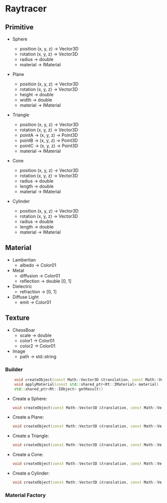 # Raytracer

## Primitive

- Sphere
    - position (x, y, z) -> Vector3D
    - rotation (x, y, z) -> Vector3D
    - radius -> double
    - material -> IMaterial

- Plane
    - position (x, y, z) -> Vector3D
    - rotation (x, y, z) -> Vector3D
    - height -> double
    - width -> double
    - material -> IMaterial

- Triangle
    - position (x, y, z) -> Vector3D
    - rotation (x, y, z) -> Vector3D
    - pointA -> (x, y, z) -> Point3D
    - pointB -> (x, y, z) -> Point3D
    - pointC -> (x, y, z) -> Point3D
    - material -> IMaterial

- Cone
    - position (x, y, z) -> Vector3D
    - rotation (x, y, z) -> Vector3D
    - radius -> double
    - length -> double
    - material -> IMaterial

- Cylinder
    - position (x, y, z) -> Vector3D
    - rotation (x, y, z) -> Vector3D
    - radius -> double
    - length -> double
    - material -> IMaterial

## Material

- Lambertian
    - albedo -> Color01
- Metal
    - diffusion -> Color01
    - reflection -> double [0, 1]
- Dielectric
    - refraction -> [0, 1]
- Diffuse Light
    - emit -> Color01

## Texture

- ChessBoar
    - scale -> double
    - color1 -> Color01
    - color2 -> Color01
- Image
    - path -> std::string

### Builder

```cpp
    void createObject(const Math::Vector3D &translation, const Math::Vector3D &rotation, std::shared_ptr<Rt::IMaterial> material, Param &&... param)
    void applyMaterial(const std::shared_ptr<Rt::IMaterial> material)
    std::shared_ptr<Rt::IObject> getResult()
```

- Create a Sphere:
    ```cpp
    void createObject(const Math::Vector3D &translation, const Math::Vector3D &rotation, const double &radius)
    ```

- Create a Plane:
    ```cpp
    void createObject(const Math::Vector3D &translation, const Math::Vector3D &rotation, const Math::Point3D &pos, const Math::Vector3D &u, const Math::Vector3D &v)
    ```

- Create a Triangle:
    ```cpp
    void createObject(const Math::Vector3D &translation, const Math::Vector3D &rotation, const Math::Point3D &origin, const Math::Point3D &pointA, const Math::Point3D &pointB)
    ```

- Create a Cone:
    ```cpp
    void createObject(const Math::Vector3D &translation, const Math::Vector3D &rotation, double radius, double length)
    ```

- Create a Cylinder:
    ```cpp
    void createObject(const Math::Vector3D &translation, const Math::Vector3D &rotation, double radius, double length)
    ```

### Material Factory


